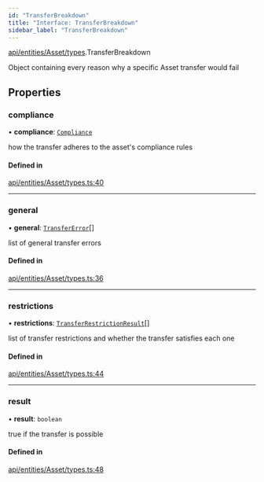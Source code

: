 ```yaml
---
id: "TransferBreakdown"
title: "Interface: TransferBreakdown"
sidebar_label: "TransferBreakdown"
---
```


[api/entities/Asset/types](../../../../../../modules/API/Entities/Asset/Types/Types.md).TransferBreakdown

Object containing every reason why a specific Asset transfer would fail

## Properties

### compliance

• **compliance**: [`Compliance`](../../../../../Types/Compliance/Compliance.md)

how the transfer adheres to the asset's compliance rules

#### Defined in

[api/entities/Asset/types.ts:40](https://github.com/PolymeshAssociation/polymesh-sdk/blob/5a778578/src/api/entities/Asset/types.ts#L40)

___

### general

• **general**: [`TransferError`](../../../../../../enums/Types/TransferError/TransferError.md)[]

list of general transfer errors

#### Defined in

[api/entities/Asset/types.ts:36](https://github.com/PolymeshAssociation/polymesh-sdk/blob/5a778578/src/api/entities/Asset/types.ts#L36)

___

### restrictions

• **restrictions**: [`TransferRestrictionResult`](../TransferRestrictionResult/TransferRestrictionResult.md)[]

list of transfer restrictions and whether the transfer satisfies each one

#### Defined in

[api/entities/Asset/types.ts:44](https://github.com/PolymeshAssociation/polymesh-sdk/blob/5a778578/src/api/entities/Asset/types.ts#L44)

___

### result

• **result**: `boolean`

true if the transfer is possible

#### Defined in

[api/entities/Asset/types.ts:48](https://github.com/PolymeshAssociation/polymesh-sdk/blob/5a778578/src/api/entities/Asset/types.ts#L48)
